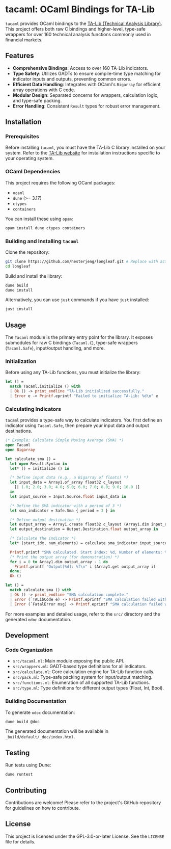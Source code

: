 # tacaml: OCaml Bindings for TA-Lib

`tacaml` provides OCaml bindings to the [TA-Lib (Technical Analysis Library)](https://ta-lib.org/). This project offers both raw C bindings and higher-level, type-safe wrappers for over 160 technical analysis functions commonly used in financial markets.

## Features

- **Comprehensive Bindings**: Access to over 160 TA-Lib indicators.
- **Type Safety**: Utilizes GADTs to ensure compile-time type matching for indicator inputs and outputs, preventing common errors.
- **Efficient Data Handling**: Integrates with OCaml's `Bigarray` for efficient array operations with C code.
- **Modular Design**: Separated concerns for wrappers, calculation logic, and type-safe packing.
- **Error Handling**: Consistent `Result` types for robust error management.

## Installation

### Prerequisites

Before installing `tacaml`, you must have the TA-Lib C library installed on your system. Refer to the [TA-Lib website](https://ta-lib.org/hdr_install.html) for installation instructions specific to your operating system.

### OCaml Dependencies

This project requires the following OCaml packages:

- `ocaml`
- `dune` (>= 3.17)
- `ctypes`
- `containers`

You can install these using `opam`:

```bash
opam install dune ctypes containers
```

### Building and Installing `tacaml`

Clone the repository:

```bash
git clone https://github.com/hesterjeng/longleaf.git # Replace with actual repo URL if different
cd longleaf
```

Build and install the library:

```bash
dune build
dune install
```

Alternatively, you can use `just` commands if you have `just` installed:

```bash
just install
```

## Usage

The `Tacaml` module is the primary entry point for the library. It exposes submodules for raw C bindings (`Tacaml.C`), type-safe wrappers (`Tacaml.Safe`), input/output handling, and more.

### Initialization

Before using any TA-Lib functions, you must initialize the library:

```ocaml
let () = 
  match Tacaml.initialize () with
  | Ok () -> print_endline "TA-Lib initialized successfully."
  | Error e -> Printf.eprintf "Failed to initialize TA-Lib: %d\n" e
```

### Calculating Indicators

`tacaml` provides a type-safe way to calculate indicators. You first define an indicator using `Tacaml.Safe`, then prepare your input data and output destinations.

```ocaml
(* Example: Calculate Simple Moving Average (SMA) *)
open Tacaml
open Bigarray

let calculate_sma () = 
  let open Result.Syntax in
  let* () = initialize () in

  (* Define input data (e.g., a Bigarray of floats) *)
  let input_data = Array1.of_array float32 c_layout
    [| 1.0; 2.0; 3.0; 4.0; 5.0; 6.0; 7.0; 8.0; 9.0; 10.0 |]
  in
  let input_source = Input.Source.float input_data in

  (* Define the SMA indicator with a period of 3 *)
  let sma_indicator = Safe.Sma { period = 3 } in

  (* Define output destination *)
  let output_array = Array1.create float32 c_layout (Array1.dim input_data) in
  let output_destination = Output.Destination.float output_array in

  (* Calculate the indicator *)
  let* (start_idx, num_elements) = calculate sma_indicator input_source output_destination in

  Printf.printf "SMA calculated. Start index: %d, Number of elements: %d\n" start_idx num_elements;
  (* Print the output array (for demonstration) *)
  for i = 0 to Array1.dim output_array - 1 do
    Printf.printf "Output[%d]: %f\n" i (Array1.get output_array i)
  done;
  Ok ()

let () = 
  match calculate_sma () with
  | Ok () -> print_endline "SMA calculation complete."
  | Error (`TALibCode e) -> Printf.eprintf "SMA calculation failed with TA-Lib error: %d\n" e
  | Error (`FatalError msg) -> Printf.eprintf "SMA calculation failed with fatal error: %s\n" msg
```

For more examples and detailed usage, refer to the `src/` directory and the generated `odoc` documentation.


## Development

### Code Organization

- `src/tacaml.ml`: Main module exposing the public API.
- `src/wrappers.ml`: GADT-based type definitions for all indicators.
- `src/calculate.ml`: Core calculation engine for TA-Lib function calls.
- `src/pack.ml`: Type-safe packing system for input/output matching.
- `src/functions.ml`: Enumeration of all supported TA-Lib functions.
- `src/type.ml`: Type definitions for different output types (Float, Int, Bool).

### Building Documentation

To generate `odoc` documentation:

```bash
dune build @doc
```

The generated documentation will be available in `_build/default/_doc/index.html`.

## Testing

Run tests using Dune:

```bash
dune runtest
```

## Contributing

Contributions are welcome! Please refer to the project's GitHub repository for guidelines on how to contribute.

## License

This project is licensed under the GPL-3.0-or-later License. See the `LICENSE` file for details.